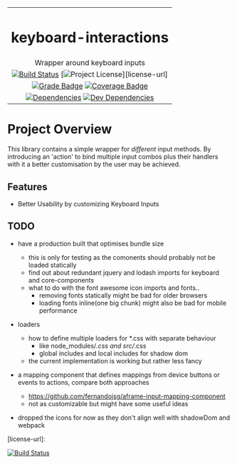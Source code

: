 | |
| :---: |
| <h1>keyboard-interactions</h1> |
| Wrapper around keyboard inputs  |
| [![Build Status][ci-image]][ci-url] [![Project License][license-image]][license-url] |
| [![Grade Badge][codacy-grade-image]][codacy-grade-url] [![Coverage Badge][coverage-image]][coverage-url]   |
| [![Dependencies][dep-status-image]][dep-status-url] [![Dev Dependencies][devdep-status-image]][devdep-status-url] |


# Project Overview

This library contains a simple wrapper for *different* input methods. By introducing an 'action' to bind multiple input combos plus their handlers with it a better customisation by the user may be achieved. 

## Features
* Better Usability by customizing Keyboard Inputs


## TODO
* have a production built that optimises bundle size 
    * this is only for testing as the comonents should probably not be loaded statically
    * find out about redundant jquery and lodash imports for keyboard and core-components
    * what to do with the font awesome icon imports and fonts..
        * removing fonts statically might be bad for older browsers
        * loading fonts inline(one big chunk) might also be bad for mobile performance
        
* loaders
    * how to define multiple loaders for *.css with separate behaviour 
        * like node_modules/*.css and src/*.css 
        * global includes and local includes for shadow dom
    * the current implementation is working but rather less fancy 
* a mapping component that defines mappings from device buttons or events to actions, compare both approaches
    * https://github.com/fernandojsg/aframe-input-mapping-component    
    * not as customizable but might have some useful ideas

* dropped the icons for now as they don't align well with shadowDom and webpack    
    


<!-- ASSETS and LINKS -->
<!-- License -->
[license-image]: https://img.shields.io/badge/license-MIT-blue.svg?style=flat-square
[license-url]: 



<!-- travis-ci -->
[ci-image]: https://travis-ci.org/frank1147/skatejs-components.svg?branch=master
[ci-url]: https://travis-ci.org/frank1147/skatejs-components

 [![Build Status](https://travis-ci.org/frank1147/skatejs-components.svg?branch=master)]()

<!-- Codacy Badge Grade -->
[codacy-grade-image]: https://api.codacy.com/project/badge/Grade/7a47a8ae8682467b9e33a3d47a6fbd54
[codacy-grade-url]: https://www.codacy.com/app/frank1147/skatejs-components?utm_source=github.com&amp;utm_medium=referral&amp;utm_content=frank1147/skatejs-components&amp;utm_campaign=Badge_Grade

<!-- Codacy Badge Coverage -->
[coverage-image]: https://api.codacy.com/project/badge/Coverage/7a47a8ae8682467b9e33a3d47a6fbd54
[coverage-url]: https://www.codacy.com/app/frank1147/skatejs-components?utm_source=github.com&amp;utm_medium=referral&amp;utm_content=frank1147/skatejs-components&amp;utm_campaign=Badge_Coverage

[dep-status-image]: https://david-dm.org/frank1147/skatejs-components/status.svg
[dep-status-url]: https://david-dm.org/frank1147/skatejs-components#info=dependencies
[devdep-status-image]: https://david-dm.org/frank1147/skatejs-components/dev-status.svg
[devdep-status-url]: https://david-dm.org/frank1147/skatejs-components#info=devDependencies

<!-- Screenshots -->
